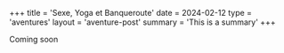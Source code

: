 +++
title = 'Sexe, Yoga et Banqueroute'
date = 2024-02-12
type = 'aventures'
layout = 'aventure-post'
summary = 'This is a summary'
+++

Coming soon